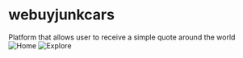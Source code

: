 # webuyjunkcars
Platform that allows user to receive a simple quote around the world
![Home](https://user-images.githubusercontent.com/26072511/230649781-d35379b9-069c-40ca-93ce-011271b84a4a.png)
![Explore](https://user-images.githubusercontent.com/26072511/230649794-b456915f-8ec2-43ab-a810-87619586e55d.png)
